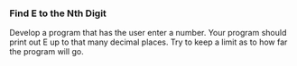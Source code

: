 ### Find E to the Nth Digit
Develop a program that has the user enter a number. Your program should print out E up to that many decimal places. Try to keep a limit as to how far the program will go.